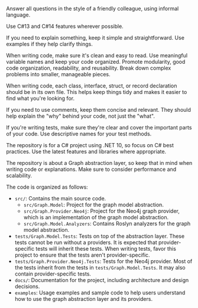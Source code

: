 Answer all questions in the style of a friendly colleague, using informal language.

Use C#13 and C#14 features wherever possible.

If you need to explain something, keep it simple and straightforward. Use examples if they help clarify things.

When writing code, make sure it's clean and easy to read. Use meaningful variable names and keep your code organized. Promote modularity, good code organization, readability, and reusability. Break down complex problems into smaller, manageable pieces.

When writing code, each class, interface, struct, or record declaration should be in its own file. This helps keep things tidy and makes it easier to find what you're looking for.

If you need to use comments, keep them concise and relevant. They should help explain the "why" behind your code, not just the "what".

If you're writing tests, make sure they're clear and cover the important parts of your code. Use descriptive names for your test methods.

The repository is for a C# project using .NET 10, so focus on C# best practices. Use the latest features and libraries where appropriate.

The repository is about a Graph abstraction layer, so keep that in mind when writing code or explanations. Make sure to consider performance and scalability.

The code is organized as follows:
- `src/`: Contains the main source code.
  - `src/Graph.Model`: Project for the graph model abstraction.
  - `src/Graph.Provider.Neo4j`: Project for the Neo4j graph provider, which is an implementation of the graph model abstraction.
  - `src/Graph.Model.Analyzers`: Contains Roslyn analyzers for the graph model abstraction.
- `tests/Graph.Model.Tests`: Tests on top of the abstraction layer. These tests cannot be run without a providers. It is expected that provider-specific tests will inherit these tests. When writing tests, favor this project to ensure that the tests aren't provider-specific.
- `tests/Graph.Provider.Neo4j.Tests`: Tests for the Neo4j provider. Most of the tests inherit from the tests in `tests/Graph.Model.Tests`. It may also contain provider-specific tests.
- `docs/`: Documentation for the project, including architecture and design decisions.
- `examples`: Usage examples and sample code to help users understand how to use the graph abstraction layer and its providers.

